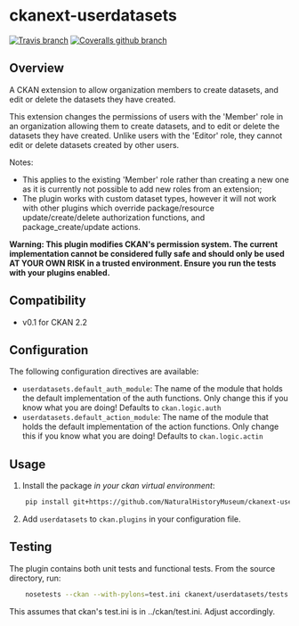 ckanext-userdatasets
====================

[![Travis branch](https://img.shields.io/travis/NaturalHistoryMuseum/ckanext-userdatasets/master.svg?style=flat-square)](https://travis-ci.org/NaturalHistoryMuseum/ckanext-userdatasets) [![Coveralls github branch](https://img.shields.io/coveralls/github/NaturalHistoryMuseum/ckanext-userdatasets/master.svg?style=flat-square)](https://coveralls.io/github/NaturalHistoryMuseum/ckanext-userdatasets)

Overview
--------

A CKAN extension to allow organization members to create datasets, and edit or delete the datasets they have created.

This extension changes the permissions of users with the 'Member' role in an organization allowing them to create
datasets, and to edit or delete the datasets they have created. Unlike users with the 'Editor' role, they cannot
edit or delete datasets created by other users.

Notes: 
- This applies to the existing 'Member' role rather than creating a new one as it is currently not possible to add
  new roles from an extension;
- The plugin works with custom dataset types, however it will not work with other plugins which override 
  package/resource update/create/delete authorization functions, and package_create/update actions.
  
**Warning: This plugin modifies CKAN's permission system. The current implementation cannot be considered fully
 safe and should only be used AT YOUR OWN RISK in a trusted environment. Ensure you run the tests with your plugins
 enabled.**

Compatibility
-------------

- v0.1 for CKAN 2.2

Configuration
-------------

The following configuration directives are available:

- `userdatasets.default_auth_module`: The name of the module that holds the default implementation of the auth 
                                      functions. Only change this if you know what you are doing! Defaults to 
                                      `ckan.logic.auth`
- `userdatasets.default_action_module`: The name of the module that holds the default implementation of the action
                                        functions. Only change this if you know what you are doing! Defaults to 
                                        `ckan.logic.actin`


Usage
-----

1. Install the package *in your ckan virtual environment*: 

```sh
    pip install git+https://github.com/NaturalHistoryMuseum/ckanext-userdatasets#egg=ckanext-userdatasets
```


2. Add `userdatasets` to `ckan.plugins` in your configuration file. 

Testing
-------

The plugin contains both unit tests and functional tests. From the source directory, run:

```sh
    nosetests --ckan --with-pylons=test.ini ckanext/userdatasets/tests
```

This assumes that ckan's test.ini is in ../ckan/test.ini. Adjust accordingly.